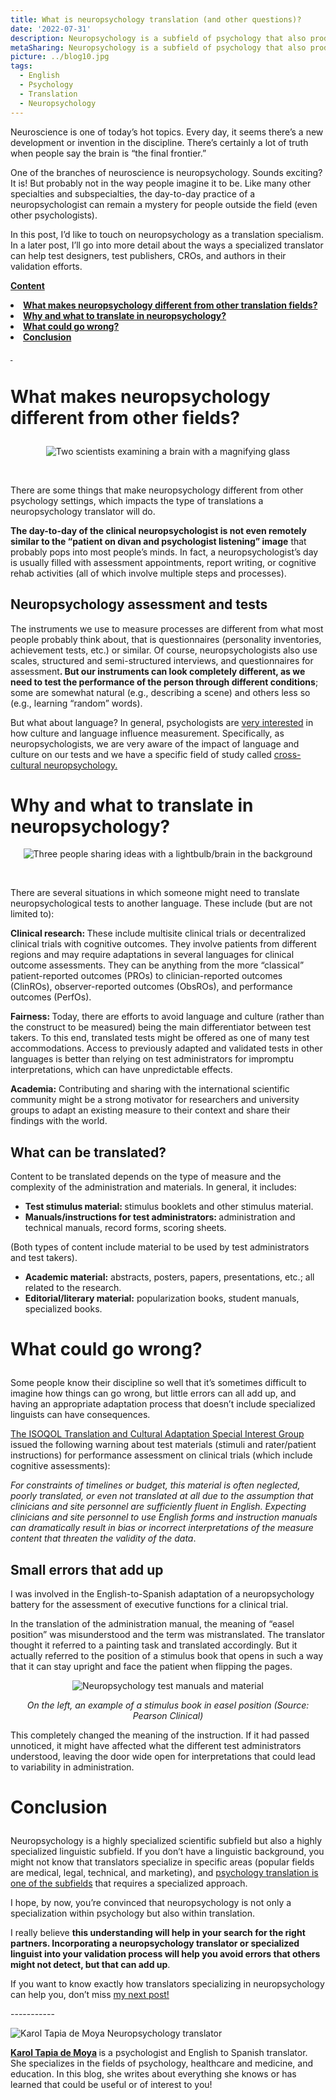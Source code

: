 ```yaml
---
title: What is neuropsychology translation (and other questions)?
date: '2022-07-31'
description: Neuropsychology is a subfield of psychology that also produces all kind of documentation that requires translation. Keep reading to know more about translation of neuropsychology tests and other materials. / La neuropsicología es una rama de la psicología en la que también se generan muchos documentos que es necesario traducir. En este artículo, comparto información sobre la traducción de test neuropsicológicos y otro material.
metaSharing: Neuropsychology is a subfield of psychology that also produces all kind of documentation that requires translation. Keep reading to know more about translation of neuropsychology tests and other materials.
picture: ../blog10.jpg
tags:
  - English
  - Psychology
  - Translation
  - Neuropsychology
---
```


<p>Neuroscience is one of today&rsquo;s hot topics. Every day, it seems there&rsquo;s a new development or invention in the discipline. There&rsquo;s certainly a lot of truth when people say the brain is &ldquo;the final frontier.&rdquo;</p>
<p>One of the branches of neuroscience is neuropsychology. Sounds exciting? It is! But probably not in the way people imagine it to be. Like many other specialties and subspecialties, the day-to-day practice of a neuropsychologist can remain a mystery for people outside the field (even other psychologists).</p>
<p>In this post, I&rsquo;d like to touch on neuropsychology as a translation specialism. In a later post, I&rsquo;ll go into more detail about the ways a specialized translator can help test designers, test publishers, CROs, and authors in their validation efforts.</p>

<p><strong><u>Content</u></strong></p>
<li><b><a href="#anchor-1">What makes neuropsychology different from other translation fields?</a></b></li>
<li><b><a href="#anchor-2">Why and what to translate in neuropsychology?</a></b></li>
<li><b><a href="#anchor-3">What could go wrong?</a></b></li>
<li><b><a href="#anchor-4">Conclusion</a></b></li>

<p><strong><u>&nbsp;</u></strong></p>
<p  style="scroll-margin-top: 50px" id="anchor-1"><span></p>
<h1><p><strong>What makes neuropsychology different from other fields?</strong></p></h1>

<p align="center">
  <img src="../../blog10-1.jpg " alt="Two scientists examining a brain with a magnifying glass">
</p>

<p>&nbsp;</p>
<p>There are some things that make neuropsychology different from other psychology settings, which impacts the type of translations a neuropsychology translator will do.</p>
<p><strong>The day-to-day of the clinical neuropsychologist is not even remotely similar to the &ldquo;patient on divan and psychologist listening&rdquo; image</strong> that probably pops into most people&rsquo;s minds. In fact, a neuropsychologist&rsquo;s day is usually filled with assessment appointments, report writing, or cognitive rehab activities (all of which involve multiple steps and processes).</p>
<h2>Neuropsychology assessment and tests</h2>
<p>The instruments we use to measure processes are different from what most people probably think about, that is questionnaires (personality inventories, achievement tests, etc.) or similar. Of course, neuropsychologists also use scales, structured and semi-structured interviews, and questionnaires for assessment<strong>. But our instruments can look completely different, as we need to test the performance of the person through different conditions</strong>; some are somewhat natural (e.g., describing a scene) and others less so (e.g., learning &ldquo;random&rdquo; words).</p>
<p>But what about language? In general, psychologists are <a href="https://link.springer.com/article/10.1007/s40167-017-0050-2">very interested</a> in how culture and language influence measurement. Specifically, as neuropsychologists, we are very aware of the impact of language and culture on our tests and we have a specific field of study called <a href="https://www.taylorfrancis.com/books/edit/10.4324/9780203936290/international-handbook-cross-cultural-neuropsychology-barbara-uzzell-marcel-ponton-alfredo-ardila?refId=0a8fca94-72e9-4e90-ae54-0c5e32b73386&amp;context=ubx">cross-cultural neuropsychology.</a></p>

<p  style="scroll-margin-top: 50px" id="anchor-2"><span></p>
<h1><p><strong><h1>Why and what to translate in neuropsychology?</h1></strong></p></h1>

<p align="center">
  <img src="../../blog10-2.jpg " alt="Three people sharing ideas with a lightbulb/brain in the background">
</p>
<p>&nbsp;</p>
<p>There are several situations in which someone might need to translate neuropsychological tests to another language. These include (but are not limited to):</p>
<p><strong>Clinical research: </strong>These include multisite clinical trials or decentralized clinical trials with cognitive outcomes. They involve patients from different regions and may require adaptations in several languages for clinical outcome assessments. They can be anything from the more &ldquo;classical&rdquo; patient-reported outcomes (PROs) to clinician-reported outcomes (ClinROs), observer-reported outcomes (ObsROs), and performance outcomes (PerfOs).</p>
<p><strong>Fairness: </strong>Today, there are efforts to avoid language and culture (rather than the construct to be measured) being the main differentiator between test takers. To this end, translated tests might be offered as one of many test accommodations. Access to previously adapted and validated tests in other languages is better than relying on test administrators for impromptu interpretations, which can have unpredictable effects.</p>
<p><strong>Academia:</strong> Contributing and sharing with the international scientific community might be a strong motivator for researchers and university groups to adapt an existing measure to their context and share their findings with the world.</p>
<h2>What can be translated?</h2>
<p>Content to be translated depends on the type of measure and the complexity of the administration and materials. In general, it includes:</p>
<ul>
<li><strong>Test stimulus material: </strong>stimulus booklets and other stimulus material.</li>
<li><strong>Manuals/instructions for test administrators: </strong>administration and technical manuals, record forms, scoring sheets.</li>
</ul>
<p>(Both types of content include material to be used by test administrators and test takers).</p>
<ul>
<li><strong>Academic material:</strong> abstracts, posters, papers, presentations, etc.; all related to the research.</li>
<li><strong>Editorial/literary material:</strong> popularization books, student manuals, specialized books.</li>
</ul>
<p  style="scroll-margin-top: 50px" id="anchor-3"><span></p>
<h1><p><strong>What could go wrong?</strong></p></h1>
<p>Some people know their discipline so well that it&rsquo;s sometimes difficult to imagine how things can go wrong, but little errors can all add up, and having an appropriate adaptation process that doesn&rsquo;t include specialized linguists can have consequences.</p>
<p><a href="https://jpro.springeropen.com/articles/10.1186/s41687-020-00248-z">The ISOQOL Translation and Cultural Adaptation Special Interest Group</a> issued the following warning about test materials (stimuli and rater/patient instructions) for performance assessment on clinical trials (which include cognitive assessments):</p>
<p><em>For constraints of timelines or budget, this material is often neglected, poorly translated, or even not translated at all due to the assumption that clinicians and site personnel are sufficiently fluent in English. Expecting clinicians and site personnel to use English forms and instruction manuals can dramatically result in bias or incorrect interpretations of the measure content that threaten the validity of the data</em>.</p>
<h2>Small errors that add up</h2>
<p>I was involved in the English-to-Spanish adaptation of a neuropsychology battery for the assessment of executive functions for a clinical trial.</p>
<p>In the translation of the administration manual, the meaning of &ldquo;easel position&rdquo; was misunderstood and the term was mistranslated. The translator thought it referred to a painting task and translated accordingly. But it actually referred to the position of a stimulus book that opens in such a way that it can stay upright and face the patient when flipping the pages.</p>

<p align="center">
  <img src="../../blog10-3.jpg " alt="Neuropsychology test manuals and material">
</p>
<p align="center">
  <i>On the left, an example of a stimulus book in easel position (Source: Pearson Clinical)</i>

<p>This completely changed the meaning of the instruction. If it had passed unnoticed, it might have affected what the different test administrators understood, leaving the door wide open for interpretations that could lead to variability in administration.</p>

<p  style="scroll-margin-top: 50px" id="anchor-4"><span></p>
<h1><p><strong>Conclusion</strong></p></h1>

<p>Neuropsychology is a highly specialized scientific subfield but also a highly specialized linguistic subfield. If you don&rsquo;t have a linguistic background, you might not know that translators specialize in specific areas (popular fields are medical, legal, technical, and marketing), and <a href="https://psytranslations.com/blog/blog_7_I_Psychology_translation_as_a_specialism/">psychology translation is one of the subfields</a> that requires a specialized approach.</p>
<p>I hope, by now, you&rsquo;re convinced that neuropsychology is not only a specialization within psychology but also within translation.</p>
<p>I really believe <strong>this understanding will help in your search for the right partners. Incorporating a neuropsychology translator or specialized linguist into your validation process will help you avoid errors that others might not detect, but that can add up</strong>.</p>
<p>If you want to know exactly how translators specializing in neuropsychology can help you, don&rsquo;t miss <a href="https://psytranslations.com/blog/blog-11-5-ways-a-neuropsychology-translator-can-help-you/">my next post!</a></p>
<p>
    -----------
</p>
<p>
<p align="left">
  <img src="../../karol small.jpg " alt="Karol Tapia de Moya Neuropsychology translator">
</p>
    <strong>
        <a href="https://psytranslations.com/contact/">Karol Tapia de Moya</a>
    </strong>
    is a psychologist and English to Spanish translator. She specializes in the
    fields of psychology, healthcare and medicine, and education. In this blog,
she writes about everything she knows
    or has learned that could be useful or of interest to you!
</p>
<div>
    <div>
        <div id="_com_7">
        </div>
    </div>
</div>
<div>
    <div>
        <div id="_com_7">
        </div>
    </div>
</div>
